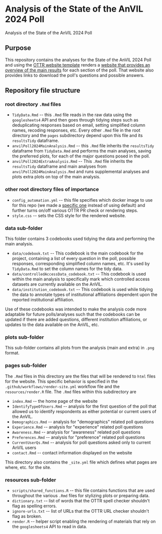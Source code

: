 # Analysis of the State of the AnVIL 2024 Poll
Analysis of the State of the AnVIL 2024 Poll

## Purpose
This repository contains the analyses for the State of the AnVIL 2024 Poll and using the [OTTR website template](https://github.com/jhudsl/OTTR_Template_Website) renders a [website that provides an overview of the main results](https://hutchdatascience.org/AnVIL_Poll_2024/) for each section of the poll. That website also provides links to download the poll's questions and possible answers.

## Repository file structure

### root directory `.Rmd` files

* `TidyData.Rmd` -- this `.Rmd` file reads in the raw data using the `googlesheets4` API and then goes through tidying steps such as deduplicating responses based on email, setting simplified column names, recoding responses, etc. Every other `.Rmd` file in the root directory and the `pages` subdirectory depend upon this file and its `resultsTidy` dataframe.
* `anvilPoll2024MainAnalysis.Rmd` -- this `.Rmd` file inherits the `resultsTidy` dataframe from `TidyData.Rmd` and performs the main analyses, saving the preferred plots, for each of the major questions posed in the poll.
* `anvilPoll2024ExtraAnalysis.Rmd` -- This `.Rmd` file inherits the `resultsTidy` dataframe and main analyses from `anvilPoll2024MainAnalysis.Rmd` and runs supplemental analyses and plots extra plots on top of the main analysis.

### other root directory files of importance

* `config_automation.yml` -- this file specifies which docker image to use for this repo (we made a [specific one](https://hub.docker.com/repository/docker/jhudsl/anvil-poll-2024/general) instead of using default) and further turns on/off various OTTR PR check or rendering steps.
* `style.css` -- sets the CSS style for the rendered website.

### data sub-folder

This folder contains 3 codebooks used tidying the data and performing the main analysis.

* `data/codebook.txt` -- This codebook is the main codebook for the project, containing a list of every question in the poll, possible responses, corresponding simplified column names, etc. It's used by `TidyData.Rmd` to set the column names for the tidy data.
* `data/controlledAccessData_codebook.txt` -- This codebook is used within the main analysis to specifically mark which controlled access datasets are currently available on the AnVIL.
* `data/institution_codebook.txt` -- This codebook is used while tidying the data to annotate types of institutional affiliations dependent upon the reported institutional affiliation.

Use of these codebooks was intended to make the analysis code more adaptable for future polls/analyses such that the codebooks can be updated if there are added questions, different institution affiliations, or updates to the data available on the AnVIL, etc.

### plots sub-folder

This sub-folder contains all plots from the analysis (main and extra) in `.png` format.

### pages sub-folder

The `.Rmd` files in this directory are the files that will be rendered to `html` files for the website. This specific behavior is specified in the `.github/workflows/render-site.yml` workflow file and the `resources/render.R` file. The `.Rmd` files within this subdirectory are
  * `index.Rmd` -- the home page of the website
  * `IdentifyTypeOfUsers.Rmd` -- analysis for the first question of the poll that allowed us to identify respondents as either potential or current users of the AnVIL.
  * `Demographics.Rmd` -- analysis for "demographics" related poll questions
  * `Experience.Rmd` -- analysis for "experience" related poll questions
  * `Awareness.Rmd` -- analysis for "awareness" related poll questions
  * `Preferences.Rmd` -- analysis for "preference" related poll questions
  * `CurrentUserQs.Rmd` -- analysis for poll questions asked only to current AnVIL users
  * `contact.Rmd` -- contact information displayed on the website

This directory also contains the `_site.yml` file which defines what pages are where, etc. for the site.

### resources sub-folder

* `scripts/shared_functions.R` -- this file contains functions that are used throughout the various `.Rmd` files for stylizing plots or preparing data.
* `dictionary.txt` -- list of words that the OTTR spell checker shouldn't flag as spelling errors.
* `ignore-urls.txt` -- list of URLs that the OTTR URL checker shouldn't flag as broken.
* `render.R` -- helper script enabling the rendering of materials that rely on the `googlesheets4` API to read in data.  
